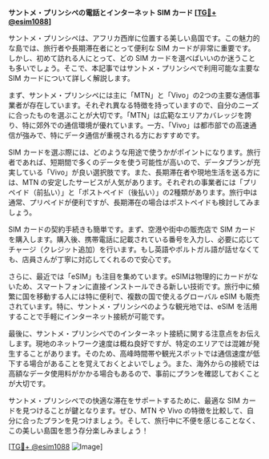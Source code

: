 **サントメ・プリンシペの電話とインターネット SIM カード [[TG💪+ @esim1088](https://t.me/s/esim1088)]**

サントメ・プリンシペは、アフリカ西岸に位置する美しい島国です。この魅力的な島では、旅行者や長期滞在者にとって便利な SIM カードが非常に重要です。しかし、初めて訪れる人にとって、どの SIM カードを選べばいいのか迷うことも多いでしょう。そこで、本記事ではサントメ・プリンシペで利用可能な主要な SIM カードについて詳しく解説します。

まず、サントメ・プリンシペには主に「MTN」と「Vivo」の2つの主要な通信事業者が存在しています。それぞれ異なる特徴を持っていますので、自分のニーズに合ったものを選ぶことが大切です。「MTN」は広範なエリアカバレッジを誇り、特に郊外での通信環境が優れています。一方、「Vivo」は都市部での高速通信が強みで、特にデータ通信が重視される方におすすめです。

SIM カードを選ぶ際には、どのような用途で使うかがポイントになります。旅行者であれば、短期間で多くのデータを使う可能性が高いので、データプランが充実している「Vivo」が良い選択肢です。また、長期滞在者や現地生活を送る方には、MTN の安定したサービスが人気があります。それぞれの事業者には「プリペイド（前払い）」と「ポストペイド（後払い）」の2種類があります。旅行中は通常、プリペイドが便利ですが、長期滞在の場合はポストペイドも検討してみましょう。

SIM カードの契約手続きも簡単です。まず、空港や街中の販売店で SIM カードを購入します。購入後、携帯電話に記載されている番号を入力し、必要に応じてチャージ（クレジット追加）を行います。もし英語やポルトガル語が話せなくても、店員さんが丁寧に対応してくれるので安心です。

さらに、最近では「eSIM」も注目を集めています。eSIMは物理的にカードがないため、スマートフォンに直接インストールできる新しい技術です。旅行中に頻繁に国を移動する人には特に便利で、複数の国で使えるグローバル eSIM も販売されています。特に、サントメ・プリンシペのような観光地では、eSIM を活用することで手軽にインターネット接続が可能です。

最後に、サントメ・プリンシペでのインターネット接続に関する注意点をお伝えします。現地のネットワーク速度は概ね良好ですが、特定のエリアでは混雑が発生することがあります。そのため、高峰時間帯や観光スポットでは通信速度が低下する場合があることを覚えておくとよいでしょう。また、海外からの接続では高額なデータ使用料がかかる場合もあるので、事前にプランを確認しておくことが大切です。

サントメ・プリンシペでの快適な滞在をサポートするために、最適な SIM カードを見つけることが鍵となります。ぜひ、MTN や Vivo の特徴を比較して、自分に合ったプランを見つけましょう。そして、旅行中に不便を感じることなく、この美しい島国を思う存分楽しみましょう！

[[TG💪+ @esim1088](https://t.me/s/esim1088) ![Image](https://i.postimg.cc/Y0z9fWf4/image.png)]